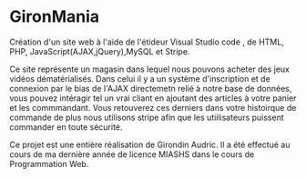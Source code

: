 # GironMania

Création d'un site web  à l'aide de l'étideur Visual Studio code , de HTML, PHP, JavaScript(AJAX,jQuery),MySQL et Stripe.

Ce site représente un magasin dans lequel nous pouvons acheter des jeux vidéos dématérialisés.
Dans celui il y a un système d'inscription et de connexion par le bias de l'AJAX directemetn relié à notre base de données, vous pouvez intéragir tel un vrai cliant en ajoutant des articles à votre panier et les commmandant. Vous retouverez ces derniers dans votre histoirque de commande de plus nous utilisons stripe afin que les utiilisateurs puissent commander en toute sécurité.

Ce projet est une entière réalisation de Girondin Audric. 
Il a été effectué au cours de ma dernière année de licence MIASHS dans le cours de Programmation Web.
